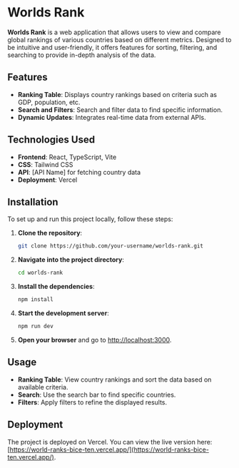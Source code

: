 # Worlds Rank

**Worlds Rank** is a web application that allows users to view and compare global rankings of various countries based on different metrics. Designed to be intuitive and user-friendly, it offers features for sorting, filtering, and searching to provide in-depth analysis of the data.

## Features

- **Ranking Table**: Displays country rankings based on criteria such as GDP, population, etc.
- **Search and Filters**: Search and filter data to find specific information.
- **Dynamic Updates**: Integrates real-time data from external APIs.

## Technologies Used

- **Frontend**: React, TypeScript, Vite
- **CSS**: Tailwind CSS
- **API**: [API Name] for fetching country data
- **Deployment**: Vercel

## Installation

To set up and run this project locally, follow these steps:

1. **Clone the repository**:
    ```bash
    git clone https://github.com/your-username/worlds-rank.git
    ```
2. **Navigate into the project directory**:
    ```bash
    cd worlds-rank
    ```
3. **Install the dependencies**:
    ```bash
    npm install
    ```
4. **Start the development server**:
    ```bash
    npm run dev
    ```
5. **Open your browser** and go to [http://localhost:3000](http://localhost:3000).

## Usage

- **Ranking Table**: View country rankings and sort the data based on available criteria.
- **Search**: Use the search bar to find specific countries.
- **Filters**: Apply filters to refine the displayed results.

## Deployment

The project is deployed on Vercel. You can view the live version here: [https://world-ranks-bice-ten.vercel.app/](https://world-ranks-bice-ten.vercel.app/).

